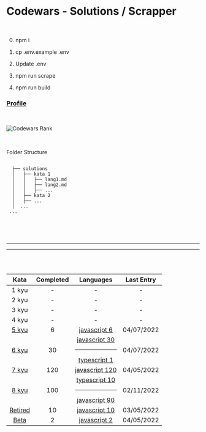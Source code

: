 # Codewars - Solutions / Scrapper


<br />

0. npm i

1. cp .env.example .env

2. Update .env

3. npm run scrape

4. npm run build

### [Profile](https://www.codewars.com/users/reikrom)


<br />

![Codewars Rank](https://www.codewars.com/users/reikrom/badges/large)

<br />

Folder Structure

```

  ├── solutions
  │   ├── kata 1
  │   │   ├── lang1.md
  │   │   ├── lang2.md
  │   │   ├── ...
  │   ├── kata 2
  │   ├── ...
  │  ...
 ...
  
```


<br /><br />

<hr /><hr />

<br /><br />
 
| Kata | Completed |  Languages  |  Last Entry |
| :---: | :---: |  :-------: | :--------: |
 | 1 kyu  | - | - | - |
| 2 kyu | - | - | - |
| 3 kyu | - | - | - |
| 4 kyu | - | - | - |
| [5 kyu](https://github.com/reikrom/codewars-scraper-2markdown/tree/master/solutions/5%20kyu) | 6 |  [javascript&nbsp;6](https://github.com/reikrom/codewars-scraper-2markdown/tree/master/solutions/5%20kyu/javascript.md) | 04/07/2022 |
| [6 kyu](https://github.com/reikrom/codewars-scraper-2markdown/tree/master/solutions/6%20kyu) | 30 |  [javascript&nbsp;30](https://github.com/reikrom/codewars-scraper-2markdown/tree/master/solutions/6%20kyu/javascript.md)<hr > [typescript&nbsp;1](https://github.com/reikrom/codewars-scraper-2markdown/tree/master/solutions/6%20kyu/typescript.md) | 04/07/2022 |
| [7 kyu](https://github.com/reikrom/codewars-scraper-2markdown/tree/master/solutions/7%20kyu) | 120 |  [javascript&nbsp;120](https://github.com/reikrom/codewars-scraper-2markdown/tree/master/solutions/7%20kyu/javascript.md) | 04/05/2022 |
| [8 kyu](https://github.com/reikrom/codewars-scraper-2markdown/tree/master/solutions/8%20kyu) | 100 |  [typescript&nbsp;10](https://github.com/reikrom/codewars-scraper-2markdown/tree/master/solutions/8%20kyu/typescript.md)<hr > [javascript&nbsp;90](https://github.com/reikrom/codewars-scraper-2markdown/tree/master/solutions/8%20kyu/javascript.md) | 02/11/2022 |
| [Retired](https://github.com/reikrom/codewars-scraper-2markdown/tree/master/solutions/Retired) | 10 |  [javascript&nbsp;10](https://github.com/reikrom/codewars-scraper-2markdown/tree/master/solutions/Retired/javascript.md) | 03/05/2022 |
| [Beta](https://github.com/reikrom/codewars-scraper-2markdown/tree/master/solutions/Beta) | 2 |  [javascript&nbsp;2](https://github.com/reikrom/codewars-scraper-2markdown/tree/master/solutions/Beta/javascript.md) | 04/05/2022 |